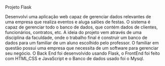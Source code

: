 Projeto Flask

Desenvolvi uma aplicação web capaz de gerenciar dados relevantes de uma empresa que realiza eventos e aluga salões de festas. 
O sistema é capaz de gerenciar todo o banco de dados, que contém dados de clientes, funcionários, contratos, etc. 
A ideia do projeto vem através de uma disciplina da faculdade, onde o trabalho final é construir um banco de dados para um familiar de um aluno escolhido pelo professor. 
O familiar em questão possui uma empresa que necessita de um software para gerenciar seu negócio.
O Back End foi desenvolvido usando Flask, o FrontEnd foi feito com HTML,CSS e JavaScript e o Banco de dados usado foi o Mysql.
